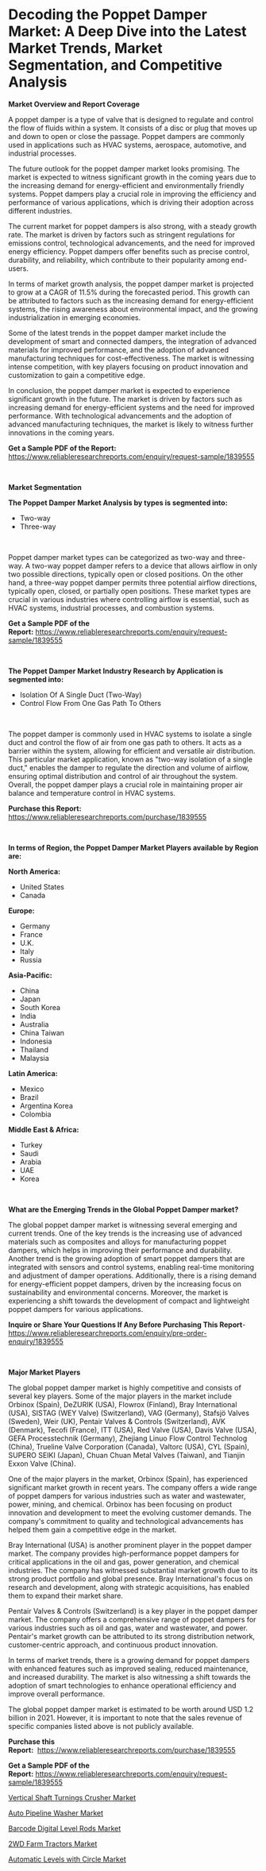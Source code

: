 <p><h1>Decoding the Poppet Damper Market: A Deep Dive into the Latest Market Trends, Market Segmentation, and Competitive Analysis</h1></p><p><strong>Market Overview and Report Coverage</strong></p>
<p><p>A poppet damper is a type of valve that is designed to regulate and control the flow of fluids within a system. It consists of a disc or plug that moves up and down to open or close the passage. Poppet dampers are commonly used in applications such as HVAC systems, aerospace, automotive, and industrial processes.</p><p>The future outlook for the poppet damper market looks promising. The market is expected to witness significant growth in the coming years due to the increasing demand for energy-efficient and environmentally friendly systems. Poppet dampers play a crucial role in improving the efficiency and performance of various applications, which is driving their adoption across different industries.</p><p>The current market for poppet dampers is also strong, with a steady growth rate. The market is driven by factors such as stringent regulations for emissions control, technological advancements, and the need for improved energy efficiency. Poppet dampers offer benefits such as precise control, durability, and reliability, which contribute to their popularity among end-users.</p><p>In terms of market growth analysis, the poppet damper market is projected to grow at a CAGR of 11.5% during the forecasted period. This growth can be attributed to factors such as the increasing demand for energy-efficient systems, the rising awareness about environmental impact, and the growing industrialization in emerging economies.</p><p>Some of the latest trends in the poppet damper market include the development of smart and connected dampers, the integration of advanced materials for improved performance, and the adoption of advanced manufacturing techniques for cost-effectiveness. The market is witnessing intense competition, with key players focusing on product innovation and customization to gain a competitive edge.</p><p>In conclusion, the poppet damper market is expected to experience significant growth in the future. The market is driven by factors such as increasing demand for energy-efficient systems and the need for improved performance. With technological advancements and the adoption of advanced manufacturing techniques, the market is likely to witness further innovations in the coming years.</p></p>
<p><strong>Get a Sample PDF of the Report:</strong> <a href="https://www.reliableresearchreports.com/enquiry/request-sample/1839555">https://www.reliableresearchreports.com/enquiry/request-sample/1839555</a></p>
<p>&nbsp;</p>
<p><strong>Market Segmentation</strong></p>
<p><strong>The Poppet Damper Market Analysis by types is segmented into:</strong></p>
<p><ul><li>Two-way</li><li>Three-way</li></ul></p>
<p>&nbsp;</p>
<p><p>Poppet damper market types can be categorized as two-way and three-way. A two-way poppet damper refers to a device that allows airflow in only two possible directions, typically open or closed positions. On the other hand, a three-way poppet damper permits three potential airflow directions, typically open, closed, or partially open positions. These market types are crucial in various industries where controlling airflow is essential, such as HVAC systems, industrial processes, and combustion systems.</p></p>
<p><strong>Get a Sample PDF of the Report:</strong>&nbsp;<a href="https://www.reliableresearchreports.com/enquiry/request-sample/1839555">https://www.reliableresearchreports.com/enquiry/request-sample/1839555</a></p>
<p>&nbsp;</p>
<p><strong>The Poppet Damper Market Industry Research by Application is segmented into:</strong></p>
<p><ul><li>Isolation Of A Single Duct (Two-Way)</li><li>Control Flow From One Gas Path To Others</li></ul></p>
<p>&nbsp;</p>
<p><p>The poppet damper is commonly used in HVAC systems to isolate a single duct and control the flow of air from one gas path to others. It acts as a barrier within the system, allowing for efficient and versatile air distribution. This particular market application, known as "two-way isolation of a single duct," enables the damper to regulate the direction and volume of airflow, ensuring optimal distribution and control of air throughout the system. Overall, the poppet damper plays a crucial role in maintaining proper air balance and temperature control in HVAC systems.</p></p>
<p><strong>Purchase this Report:</strong>&nbsp; <a href="https://www.reliableresearchreports.com/purchase/1839555">https://www.reliableresearchreports.com/purchase/1839555</a></p>
<p>&nbsp;</p>
<p><strong>In terms of Region, the Poppet Damper Market Players available by Region are:</strong></p>
<p>
    <p> <strong> North America: </strong>
        <ul>
            <li>United States</li>
            <li>Canada</li>
        </ul>
        </p> 
    <p> <strong> Europe: </strong>
        <ul>
            <li>Germany</li>
            <li>France</li>
            <li>U.K.</li>
            <li>Italy</li>
            <li>Russia</li>
        </ul>
        </p> 
    <p> <strong> Asia-Pacific: </strong>
        <ul>
            <li>China</li>
            <li>Japan</li>
            <li>South Korea</li>
            <li>India</li>
            <li>Australia</li>
            <li>China Taiwan</li>
            <li>Indonesia</li>
            <li>Thailand</li>
            <li>Malaysia</li>
        </ul>
        </p> 
    <p> <strong> Latin America: </strong>
        <ul>
            <li>Mexico</li>
            <li>Brazil</li>
            <li>Argentina Korea</li>
            <li>Colombia</li>
        </ul>
        </p> 
    <p> <strong> Middle East & Africa: </strong>
        <ul>
            <li>Turkey</li>
            <li>Saudi</li>
            <li>Arabia</li>
            <li>UAE</li>
            <li>Korea</li>
        </ul>
    </p>
    </p>
<p>&nbsp;</p>
<p><strong>What are the Emerging Trends in the Global Poppet Damper market?</strong></p>
<p><p>The global poppet damper market is witnessing several emerging and current trends. One of the key trends is the increasing use of advanced materials such as composites and alloys for manufacturing poppet dampers, which helps in improving their performance and durability. Another trend is the growing adoption of smart poppet dampers that are integrated with sensors and control systems, enabling real-time monitoring and adjustment of damper operations. Additionally, there is a rising demand for energy-efficient poppet dampers, driven by the increasing focus on sustainability and environmental concerns. Moreover, the market is experiencing a shift towards the development of compact and lightweight poppet dampers for various applications.</p></p>
<p><strong>Inquire or Share Your Questions If Any Before Purchasing This Report</strong>- <a href="https://www.reliableresearchreports.com/enquiry/pre-order-enquiry/1839555">https://www.reliableresearchreports.com/enquiry/pre-order-enquiry/1839555</a></p>
<p>&nbsp;</p>
<p><strong>Major Market Players</strong></p>
<p><p>The global poppet damper market is highly competitive and consists of several key players. Some of the major players in the market include Orbinox (Spain), DeZURIK (USA), Flowrox (Finland), Bray International (USA), SISTAG (WEY Valve) (Switzerland), VAG (Germany), Stafsjö Valves (Sweden), Weir (UK), Pentair Valves & Controls (Switzerland), AVK (Denmark), Tecofi (France), ITT (USA), Red Valve (USA), Davis Valve (USA), GEFA Processtechnik (Germany), Zhejiang Linuo Flow Control Technolog (China), Trueline Valve Corporation (Canada), Valtorc (USA), CYL (Spain), SUPERO SEIKI (Japan), Chuan Chuan Metal Valves (Taiwan), and Tianjin Exxon Valve (China).</p><p>One of the major players in the market, Orbinox (Spain), has experienced significant market growth in recent years. The company offers a wide range of poppet dampers for various industries such as water and wastewater, power, mining, and chemical. Orbinox has been focusing on product innovation and development to meet the evolving customer demands. The company's commitment to quality and technological advancements has helped them gain a competitive edge in the market.</p><p>Bray International (USA) is another prominent player in the poppet damper market. The company provides high-performance poppet dampers for critical applications in the oil and gas, power generation, and chemical industries. The company has witnessed substantial market growth due to its strong product portfolio and global presence. Bray International's focus on research and development, along with strategic acquisitions, has enabled them to expand their market share.</p><p>Pentair Valves & Controls (Switzerland) is a key player in the poppet damper market. The company offers a comprehensive range of poppet dampers for various industries such as oil and gas, water and wastewater, and power. Pentair's market growth can be attributed to its strong distribution network, customer-centric approach, and continuous product innovation.</p><p>In terms of market trends, there is a growing demand for poppet dampers with enhanced features such as improved sealing, reduced maintenance, and increased durability. The market is also witnessing a shift towards the adoption of smart technologies to enhance operational efficiency and improve overall performance.</p><p>The global poppet damper market is estimated to be worth around USD 1.2 billion in 2021. However, it is important to note that the sales revenue of specific companies listed above is not publicly available.</p></p>
<p><strong>Purchase this Report:</strong>&nbsp;&nbsp;<a href="https://www.reliableresearchreports.com/purchase/1839555">https://www.reliableresearchreports.com/purchase/1839555</a></p>
<p></p>
<p><strong>Get a Sample PDF of the Report:</strong>&nbsp;<a href="https://www.reliableresearchreports.com/enquiry/request-sample/1839555">https://www.reliableresearchreports.com/enquiry/request-sample/1839555</a></p>
<p><p><a href="https://github.com/mharielmesa/Market-Research-Report-List-1/blob/main/vertical-shaft-turnings-crusher-market.md">Vertical Shaft Turnings Crusher Market</a></p><p><a href="https://github.com/nicoletavirag/Market-Research-Report-List-1/blob/main/auto-pipeline-washer-market.md">Auto Pipeline Washer Market</a></p><p><a href="https://github.com/wwwkeltoum/Market-Research-Report-List-1/blob/main/barcode-digital-level-rods-market.md">Barcode Digital Level Rods Market</a></p><p><a href="https://github.com/guneycigdem35/Market-Research-Report-List-1/blob/main/2wd-farm-tractors-market.md">2WD Farm Tractors Market</a></p><p><a href="https://github.com/changoleonlaverguenzanoexiste/Market-Research-Report-List-1/blob/main/automatic-levels-with-circle-market.md">Automatic Levels with Circle Market</a></p></p>
